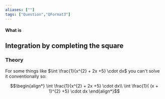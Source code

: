 ```yaml
---
aliases: [""]
tags: ["Question","QFormat3"]
---
```


#### What is
## Integration by completing the square

### Theory
For some things like $\int \frac{1}{x^{2} + 2x +5} \cdot dx$ you can't solve it conventionally so:

$$\begin{align*}
\int \frac{1}{x^{2} + 2x +5} \cdot dx\\
\int \frac{1}{ (x + 1)^{2} +5} \cdot dx
\end{align*}$$
